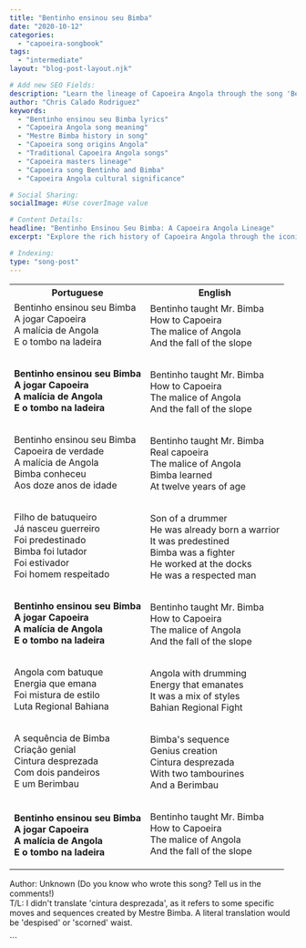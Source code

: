 ```yaml
---
title: "Bentinho ensinou seu Bimba"
date: "2020-10-12"
categories:
  - "capoeira-songbook"
tags:
  - "intermediate"
layout: "blog-post-layout.njk"

# Add new SEO Fields:
description: "Learn the lineage of Capoeira Angola through the song 'Bentinho ensinou seu Bimba'. Discover the masters and the history behind the movements."
author: "Chris Calado Rodriguez"
keywords:
  - "Bentinho ensinou seu Bimba lyrics"
  - "Capoeira Angola song meaning"
  - "Mestre Bimba history in song"
  - "Capoeira song origins Angola"
  - "Traditional Capoeira Angola songs"
  - "Capoeira masters lineage"
  - "Capoeira song Bentinho and Bimba"
  - "Capoeira Angola cultural significance"

# Social Sharing:
socialImage: #Use coverImage value

# Content Details:
headline: "Bentinho Ensinou Seu Bimba: A Capoeira Angola Lineage"
excerpt: "Explore the rich history of Capoeira Angola through the iconic song 'Bentinho ensinou seu Bimba', tracing the lineage from Bentinho to Mestre Bimba."

# Indexing:
type: "song-post"
---
```



<table class="capoeira-table">
    <tr class="header-row">
        <th>Portuguese</th>
        <th>English</th>
    </tr>
    <tr>
        <td>Bentinho ensinou seu Bimba<br>
A jogar Capoeira<br>
A malícia de Angola<br>
E o tombo na ladeira<br><br>

**Bentinho ensinou seu Bimba<br>
A jogar Capoeira<br>
A malícia de Angola<br>
E o tombo na ladeira**<br><br>

Bentinho ensinou seu Bimba<br>
Capoeira de verdade<br>
A malícia de Angola<br>
Bimba conheceu<br>
Aos doze anos de idade<br><br>

Filho de batuqueiro<br>
Já nasceu guerreiro<br>
Foi predestinado<br>
Bimba foi lutador<br>
Foi estivador<br>
Foi homem respeitado<br><br>

**Bentinho ensinou seu Bimba<br>
A jogar Capoeira<br>
A malícia de Angola<br>
E o tombo na ladeira**<br><br>

Angola com batuque<br>
Energia que emana<br>
Foi mistura de estilo<br>
Luta Regional Bahiana<br><br>

A sequência de Bimba<br>
Criação genial<br>
Cintura desprezada<br>
Com dois pandeiros<br>
E um Berimbau<br><br>
**<br>Bentinho ensinou seu Bimba<br>
A jogar Capoeira<br>
A malícia de Angola<br>
E o tombo na ladeira**</td>
        <td>Bentinho taught Mr. Bimba<br>
How to Capoeira<br>
The malice of Angola<br>
And the fall of the slope<br><br>

Bentinho taught Mr. Bimba<br>
How to Capoeira<br>
The malice of Angola<br>
And the fall of the slope<br><br>

Bentinho taught Mr. Bimba<br>
Real capoeira<br>
The malice of Angola<br>
Bimba learned<br>
At twelve years of age<br><br>

Son of a drummer<br>
He was already born a warrior<br>
It was predestined<br>
Bimba was a fighter<br>
He worked at the docks<br>
He was a respected man<br><br>

Bentinho taught Mr. Bimba<br>
How to Capoeira<br>
The malice of Angola<br>
And the fall of the slope<br><br>

Angola with drumming<br>
Energy that emanates<br>
It was a mix of styles<br>
Bahian Regional Fight<br><br>

Bimba's sequence<br>
Genius creation<br>
Cintura desprezada<br>
With two tambourines<br>
And a Berimbau<br><br>

Bentinho taught Mr. Bimba<br>
How to Capoeira<br>
The malice of Angola<br>
And the fall of the slope</td>
    </tr>
</table>
<figcaption>

Author: Unknown (Do you know who wrote this song? Tell us in the comments!)<br>
T/L: I didn't translate 'cintura desprezada', as it refers to some specific moves and sequences created by Mestre Bimba. A literal translation would be 'despised' or 'scorned' waist.

</figcaption>
```